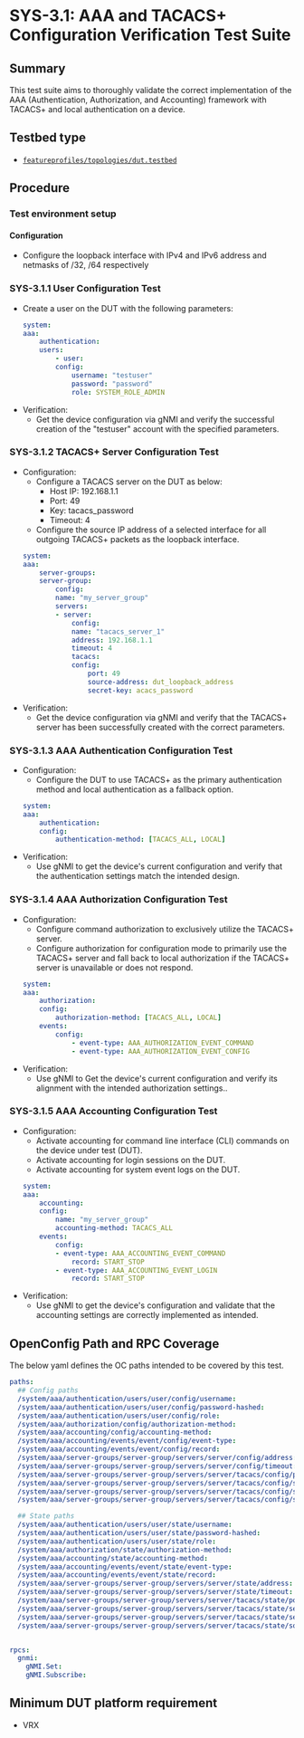 # SYS-3.1: AAA and TACACS+ Configuration Verification Test Suite


## Summary

This test suite aims to thoroughly validate the correct implementation  of the AAA (Authentication, Authorization, and Accounting) framework with TACACS+ and local authentication on a device. 

## Testbed type

*  [`featureprofiles/topologies/dut.testbed`](https://github.com/openconfig/featureprofiles/blob/main/topologies/dut.testbed)

## Procedure

### Test environment setup

#### Configuration

*   Configure the loopback interface with IPv4 and IPv6 address and netmasks of /32, /64 respectively

### SYS-3.1.1 User Configuration Test

*   Create a user on the DUT with the following parameters:
    ```yaml
    system:  
    aaa:  
        authentication:  
        users:  
            - user:  
            config:  
                username: "testuser" 
                password: "password"
                role: SYSTEM_ROLE_ADMIN
    ```
*   Verification:
    *   Get  the device configuration via gNMI and verify the successful creation of the "testuser" account with the specified parameters.

### SYS-3.1.2 TACACS+ Server Configuration Test

*   Configuration:   
    *   Configure a TACACS server on the DUT as below:
        *   Host IP: 192.168.1.1
        *   Port: 49
        *   Key: tacacs_password
        *   Timeout: 4
    *   Configure the source IP address of a selected interface for all outgoing TACACS+ packets as the loopback interface.
    ```yaml
    system:  
    aaa:  
        server-groups:  
        server-group:  
            config:  
            name: "my_server_group"  
            servers:  
            - server:  
                config:  
                name: "tacacs_server_1"  
                address: 192.168.1.1 
                timeout: 4  
                tacacs:  
                config:  
                    port: 49  
                    source-address: dut_loopback_address  
                    secret-key: acacs_password
    ```
*   Verification:
    *   Get the device configuration via gNMI and verify that the TACACS+ server has been successfully created with the correct parameters.

### SYS-3.1.3 AAA Authentication Configuration Test

*   Configuration:
    *   Configure the DUT to use TACACS+ as the primary authentication method and local authentication as a fallback option.
    ```yaml
    system:  
    aaa:  
        authentication:  
        config:  
            authentication-method: [TACACS_ALL, LOCAL] 
    ```
*   Verification:
    *   Use gNMI to get the device's current configuration and verify that the authentication settings match the intended design.

### SYS-3.1.4 AAA Authorization Configuration Test

*   Configuration:
    *   Configure command authorization to exclusively utilize the TACACS+ server.
    *   Configure authorization for configuration mode to primarily use the TACACS+ server and fall back to local authorization if the TACACS+ server is unavailable or does not respond.
    ```yaml
    system:  
    aaa:  
        authorization:  
        config:  
            authorization-method: [TACACS_ALL, LOCAL]  
        events:  
            config:  
                - event-type: AAA_AUTHORIZATION_EVENT_COMMAND  
                - event-type: AAA_AUTHORIZATION_EVENT_CONFIG
    ```
*   Verification:
    *   Use gNMI to Get the device's current configuration and verify its alignment with the intended authorization settings..

### SYS-3.1.5 AAA Accounting Configuration Test

*   Configuration:
    *   Activate accounting for command line interface (CLI) commands on the device under test (DUT).
    *   Activate accounting for login sessions on the DUT.
    *   Activate accounting for system event logs on the DUT.
    ```yaml
    system:  
    aaa:  
        accounting:  
        config:  
            name: "my_server_group"  
            accounting-method: TACACS_ALL  
        events:  
            config:  
            - event-type: AAA_ACCOUNTING_EVENT_COMMAND  
                record: START_STOP 
            - event-type: AAA_ACCOUNTING_EVENT_LOGIN  
                record: START_STOP 
    ```
*   Verification:
    *   Use gNMI to get the device's configuration and validate that the accounting settings are correctly implemented as intended.

## OpenConfig Path and RPC Coverage

The below yaml defines the OC paths intended to be covered by this test.

```yaml
paths:
  ## Config paths
  /system/aaa/authentication/users/user/config/username:
  /system/aaa/authentication/users/user/config/password-hashed:
  /system/aaa/authentication/users/user/config/role:
  /system/aaa/authorization/config/authorization-method:
  /system/aaa/accounting/config/accounting-method:
  /system/aaa/accounting/events/event/config/event-type:
  /system/aaa/accounting/events/event/config/record:
  /system/aaa/server-groups/server-group/servers/server/config/address:
  /system/aaa/server-groups/server-group/servers/server/config/timeout:
  /system/aaa/server-groups/server-group/servers/server/tacacs/config/port:
  /system/aaa/server-groups/server-group/servers/server/tacacs/config/secret-key:
  /system/aaa/server-groups/server-group/servers/server/tacacs/config/secret-key-hashed:
  /system/aaa/server-groups/server-group/servers/server/tacacs/config/source-address:

  ## State paths
  /system/aaa/authentication/users/user/state/username:
  /system/aaa/authentication/users/user/state/password-hashed:
  /system/aaa/authentication/users/user/state/role:
  /system/aaa/authorization/state/authorization-method:
  /system/aaa/accounting/state/accounting-method:
  /system/aaa/accounting/events/event/state/event-type:
  /system/aaa/accounting/events/event/state/record:
  /system/aaa/server-groups/server-group/servers/server/state/address:
  /system/aaa/server-groups/server-group/servers/server/state/timeout:
  /system/aaa/server-groups/server-group/servers/server/tacacs/state/port:
  /system/aaa/server-groups/server-group/servers/server/tacacs/state/secret-key:
  /system/aaa/server-groups/server-group/servers/server/tacacs/state/secret-key-hashed:
  /system/aaa/server-groups/server-group/servers/server/tacacs/state/source-address:


rpcs:
  gnmi:
    gNMI.Set:
    gNMI.Subscribe:
```

## Minimum DUT platform requirement

* VRX
